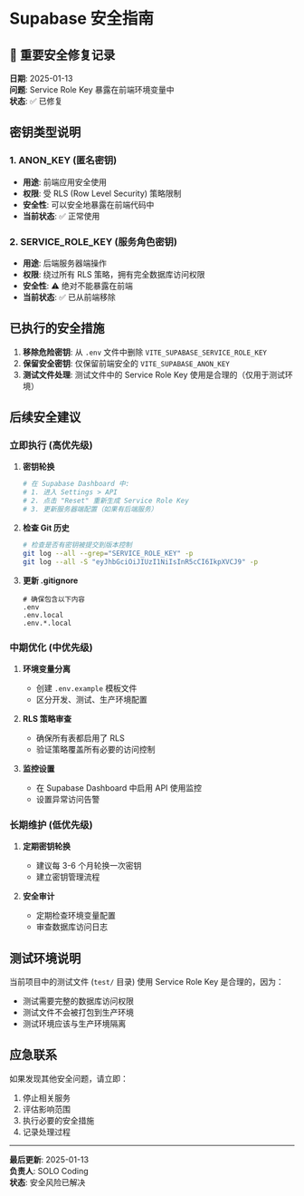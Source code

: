 # Supabase 安全指南

## 🚨 重要安全修复记录

**日期**: 2025-01-13  
**问题**: Service Role Key 暴露在前端环境变量中  
**状态**: ✅ 已修复

## 密钥类型说明

### 1. ANON_KEY (匿名密钥)
- **用途**: 前端应用安全使用
- **权限**: 受 RLS (Row Level Security) 策略限制
- **安全性**: 可以安全地暴露在前端代码中
- **当前状态**: ✅ 正常使用

### 2. SERVICE_ROLE_KEY (服务角色密钥)
- **用途**: 后端服务器端操作
- **权限**: 绕过所有 RLS 策略，拥有完全数据库访问权限
- **安全性**: ⚠️ 绝对不能暴露在前端
- **当前状态**: ✅ 已从前端移除

## 已执行的安全措施

1. **移除危险密钥**: 从 `.env` 文件中删除 `VITE_SUPABASE_SERVICE_ROLE_KEY`
2. **保留安全密钥**: 仅保留前端安全的 `VITE_SUPABASE_ANON_KEY`
3. **测试文件处理**: 测试文件中的 Service Role Key 使用是合理的（仅用于测试环境）

## 后续安全建议

### 立即执行 (高优先级)

1. **密钥轮换**
   ```bash
   # 在 Supabase Dashboard 中:
   # 1. 进入 Settings > API
   # 2. 点击 "Reset" 重新生成 Service Role Key
   # 3. 更新服务器端配置（如果有后端服务）
   ```

2. **检查 Git 历史**
   ```bash
   # 检查是否有密钥被提交到版本控制
   git log --all --grep="SERVICE_ROLE_KEY" -p
   git log --all -S "eyJhbGciOiJIUzI1NiIsInR5cCI6IkpXVCJ9" -p
   ```

3. **更新 .gitignore**
   ```
   # 确保包含以下内容
   .env
   .env.local
   .env.*.local
   ```

### 中期优化 (中优先级)

1. **环境变量分离**
   - 创建 `.env.example` 模板文件
   - 区分开发、测试、生产环境配置

2. **RLS 策略审查**
   - 确保所有表都启用了 RLS
   - 验证策略覆盖所有必要的访问控制

3. **监控设置**
   - 在 Supabase Dashboard 中启用 API 使用监控
   - 设置异常访问告警

### 长期维护 (低优先级)

1. **定期密钥轮换**
   - 建议每 3-6 个月轮换一次密钥
   - 建立密钥管理流程

2. **安全审计**
   - 定期检查环境变量配置
   - 审查数据库访问日志

## 测试环境说明

当前项目中的测试文件 (`test/` 目录) 使用 Service Role Key 是合理的，因为：
- 测试需要完整的数据库访问权限
- 测试文件不会被打包到生产环境
- 测试环境应该与生产环境隔离

## 应急联系

如果发现其他安全问题，请立即：
1. 停止相关服务
2. 评估影响范围
3. 执行必要的安全措施
4. 记录处理过程

---

**最后更新**: 2025-01-13  
**负责人**: SOLO Coding  
**状态**: 安全风险已解决
